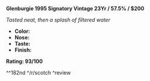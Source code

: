 **Glenburgie 1995 Signatory Vintage  23Yr / 57.5% / $200**

*Tasted neat, then a splash of filtered water*

* **Color:** 
* **Nose:** 
* **Taste:** 
* **Finish:** 


**Rating: 93/100**

^^182nd ^/r/scotch ^review
